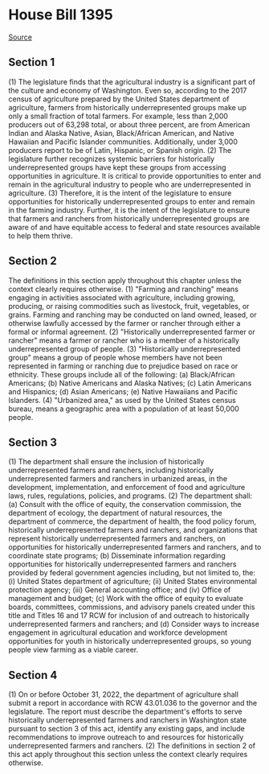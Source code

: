 # House Bill 1395

[Source](http://lawfilesext.leg.wa.gov/biennium/2021-22/Xml/Bills/House%20Bills/1395.xml)
## Section 1
(1) The legislature finds that the agricultural industry is a significant part of the culture and economy of Washington. Even so, according to the 2017 census of agriculture prepared by the United States department of agriculture, farmers from historically underrepresented groups make up only a small fraction of total farmers. For example, less than 2,000 producers out of 63,298 total, or about three percent, are from American Indian and Alaska Native, Asian, Black/African American, and Native Hawaiian and Pacific Islander communities. Additionally, under 3,000 producers report to be of Latin, Hispanic, or Spanish origin.
(2) The legislature further recognizes systemic barriers for historically underrepresented groups have kept these groups from accessing opportunities in agriculture. It is critical to provide opportunities to enter and remain in the agricultural industry to people who are underrepresented in agriculture. 
(3) Therefore, it is the intent of the legislature to ensure opportunities for historically underrepresented groups to enter and remain in the farming industry. Further, it is the intent of the legislature to ensure that farmers and ranchers from historically underrepresented groups are aware of and have equitable access to federal and state resources available to help them thrive.

## Section 2
The definitions in this section apply throughout this chapter unless the context clearly requires otherwise.
(1) "Farming and ranching" means engaging in activities associated with agriculture, including growing, producing, or raising commodities such as livestock, fruit, vegetables, or grains. Farming and ranching may be conducted on land owned, leased, or otherwise lawfully accessed by the farmer or rancher through either a formal or informal agreement.
(2) "Historically underrepresented farmer or rancher" means a farmer or rancher who is a member of a historically underrepresented group of people.
(3) "Historically underrepresented group" means a group of people whose members have not been represented in farming or ranching due to prejudice based on race or ethnicity. These groups include all of the following:
(a) Black/African Americans;
(b) Native Americans and Alaska Natives;
(c) Latin Americans and Hispanics;
(d) Asian Americans;
(e) Native Hawaiians and Pacific Islanders.
(4) "Urbanized area," as used by the United States census bureau, means a geographic area with a population of at least 50,000 people.

## Section 3
(1) The department shall ensure the inclusion of historically underrepresented farmers and ranchers, including historically underrepresented farmers and ranchers in urbanized areas, in the development, implementation, and enforcement of food and agriculture laws, rules, regulations, policies, and programs.
(2) The department shall:
(a) Consult with the office of equity, the conservation commission, the department of ecology, the department of natural resources, the department of commerce, the department of health, the food policy forum, historically underrepresented farmers and ranchers, and organizations that represent historically underrepresented farmers and ranchers, on opportunities for historically underrepresented farmers and ranchers, and to coordinate state programs;
(b) Disseminate information regarding opportunities for historically underrepresented farmers and ranchers provided by federal government agencies including, but not limited to, the:
(i) United States department of agriculture;
(ii) United States environmental protection agency;
(iii) General accounting office; and
(iv) Office of management and budget;
(c) Work with the office of equity to evaluate boards, committees, commissions, and advisory panels created under this title and Titles 16 and 17 RCW for inclusion of and outreach to historically underrepresented farmers and ranchers; and
(d) Consider ways to increase engagement in agricultural education and workforce development opportunities for youth in historically underrepresented groups, so young people view farming as a viable career.

## Section 4
(1) On or before October 31, 2022, the department of agriculture shall submit a report in accordance with RCW 43.01.036 to the governor and the legislature. The report must describe the department's efforts to serve historically underrepresented farmers and ranchers in Washington state pursuant to section 3 of this act, identify any existing gaps, and include recommendations to improve outreach to and resources for historically underrepresented farmers and ranchers.
(2) The definitions in section 2 of this act apply throughout this section unless the context clearly requires otherwise.
